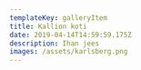```yaml
---
templateKey: galleryItem
title: Kallion koti
date: 2019-04-14T14:59:59.175Z
description: Ihan jees
images: /assets/karlsberg.png
---
```


